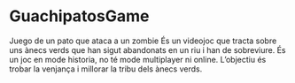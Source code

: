 # GuachipatosGame
Juego de un pato que ataca a un zombie
És un videojoc que tracta sobre uns ànecs verds que han sigut abandonats en un riu i han de sobreviure. És un joc en mode historia, no té mode multiplayer ni online. L’objectiu és trobar la venjança i millorar la tribu dels ànecs verds.

